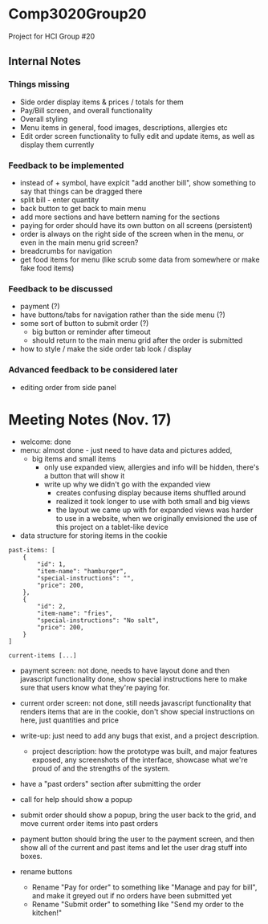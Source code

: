 # Comp3020Group20
Project for HCI Group #20

## Internal Notes

### Things missing
 - Side order display items & prices / totals for them
 - Pay/Bill screen, and overall functionality
 - Overall styling
 - Menu items in general, food images, descriptions, allergies etc
 - Edit order screen functionality to fully edit and update items, as well as display them currently

### Feedback to be implemented
- instead of + symbol, have explcit "add another bill", show something to say that things can be dragged there
- split bill - enter quantity 
- back button to get back to main menu
- add more sections and have bettern naming for the sections
- paying for order should have its own button on all screens (persistent)
- order is always on the right side of the screen when in the menu, or even in the main menu grid screen? 
- breadcrumbs for navigation
- get food items for menu (like scrub some data from somewhere or make fake food items)

### Feedback to be discussed
- payment (?)
- have buttons/tabs for navigation rather than the side menu (?)
- some sort of button to submit order (?)
	- big button or reminder after timeout
	- should return to the main menu grid after the order is submitted
- how to style / make the side order tab look / display

### Advanced feedback to be considered later
- editing order from side panel

# Meeting Notes (Nov. 17)

- welcome: done
- menu: almost done - just need to have data and pictures added, 
	- big items and small items
		- only use expanded view, allergies and info will be hidden, there's a button that will show it
		- write up why we didn't go with the expanded view
			- creates confusing display because items shuffled around
			- realized it took longer to use with both small and big views
			- the layout we came up with for expanded views was harder to use in a website, when we originally envisioned the use of this project on a tablet-like device
- data structure for storing items in the cookie

```
past-items: [
	{
		"id": 1,
		"item-name": "hamburger",
		"special-instructions": "",
		"price": 200,
	},
	{
		"id": 2,
		"item-name": "fries",
		"special-instructions": "No salt",
		"price": 200,
	}
]

current-items [...]
```

- payment screen: not done, needs to have layout done and then javascript functionality done, show special instructions here to make sure that users know what they're paying for.
- current order screen: not done, still needs javascript functionality that renders items that are in the cookie, don't show special instructions on here, just quantities and price
- write-up: just need to add any bugs that exist, and a project description.
	- project description: how the prototype was built, and major features exposed, any screenshots of the interface, showcase what we're proud of and the strengths of the system.
	
- have a "past orders" section after submitting the order
- call for help should show a popup
- submit order should show a popup, bring the user back to the grid, and move current order items into past orders
- payment button should bring the user to the payment screen, and then show all of the current and past items and let the user drag stuff into boxes. 
- rename buttons
	- Rename "Pay for order" to something like "Manage and pay for bill", and make it greyed out if no orders have been submitted yet
	- Rename "Submit order" to something like "Send my order to the kitchen!"
